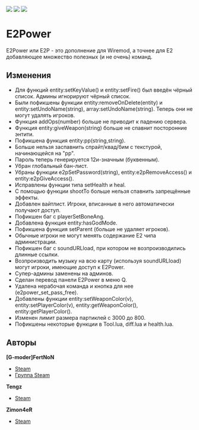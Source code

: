 [![](https://img.shields.io/github/issues-raw/l33trs/e2power.svg)]()
[![](https://img.shields.io/github/release/l33trs/e2power.svg)]()
[![](https://img.shields.io/github/license/l33trs/e2power.svg)]()

# E2Power
E2Power или E2P - это дополнение для Wiremod, а точнее для E2 добавляющее множество полезных (и не очень) команд.

## Изменения

+ Для функций entity:setKeyValue() и entity:setFire() был введён чёрный список. Админы игнорируют чёрный список.
+ Были пофикшены функции entity:removeOnDelete(entity) и entity:setUndoName(string), array:setUndoName(string). Теперь они не могут удалять игроков.
+ Функция addOps(number) больше не приводит к падению сервера.
+ Функция entity:giveWeapon(string) больше не спавнит посторонние энтити.
+ Пофикшена функция entity:pp(string,string).
+ Больше нельзя заспавнить спрайт/квад/бим с текстурой, начинающейся на "pp".
+ Пароль теперь генерируется 12и-значным (буквенным).
+ Убран глобальный бан-лист.
+ Убраны функции e2pSetPassword(string), entity:e2pRemoveAccess() и entity:e2pGiveAccess().
+ Исправлены функции типа setHealth и heal.
+ С помощью функции shootTo больше нельзя спавнить запрещённые эффекты.
+ Добавлен вайтлист. Игроки, вписанные в него автоматически получают доступ.
+ Пофикшен баг с playerSetBoneAng.
+ Добавлена функция entity:hasGodMode.
+ Пофикшена функция setParent (больше не удаляет игроков).
+ Обычные игроки не могут менять содержание E2 чипa администрации.
+ Пофикшен баг с soundURLload, при котором не возпроизводились длинные ссылки.
+ Возпроизводить музыку на всю карту (используя soundURLload) могут игроки, имеющие доступ к E2Power.
+ Супер-админы заменены на админов.
+ Сделан перевод панели E2Power в меню Q.
+ Удалена нерабочая команда и кнопка для нее (e2power_set_pass_free).
+ Добавлены функции entity:setWeaponColor(v), entity:setPlayerColor(v), entity:getWeaponColor(), entity:getPlayerColor().
+ Изменен лимит размера партиклей с 3000 до 800.
+ Пофикшены некоторые функции в Tool.lua, diff.lua и health.lua.

## Авторы

**[G-moder]FertNoN**

+ [Steam](https://steamcommunity.com/id/FertNoN)
+ [Группа Steam](https://steamcommunity.com/groups/E2Power)

**Tengz**

+ [Steam](http://steamcommunity.com/id/Tengz/)

**Zimon4eR**
+ [Steam](http://steamcommunity.com/id/Zimon4eR/)

